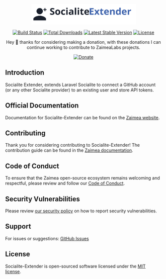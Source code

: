 <p align="center"><img width="337" height="66" src="/.github/logo.svg" alt="Socialite Extender"></p>

<p align="center">
    <a href="https://github.com/zaimealabs/socialite-extender/actions"><img src="https://github.com/zaimealabs/socialite-extender/actions/workflows/tests/badge.svg" alt="Build Status"></a>
    <a href="https://packagist.org/packages/zaimea/socialite-extender"><img src="https://img.shields.io/packagist/dt/zaimea/socialite-extender" alt="Total Downloads"></a>
    <a href="https://packagist.org/packages/zaimea/socialite-extender"><img src="https://img.shields.io/packagist/v/zaimea/socialite-extender" alt="Latest Stable Version"></a>
    <a href="https://packagist.org/packages/zaimea/socialite-extender"><img src="https://img.shields.io/packagist/l/zaimea/socialite-extender" alt="License"></a>
</p>
<div align="center">
  Hey 👋 thanks for considering making a donation, with these donations I can continue working to contribute to ZaimeaLabs projects.
  
  [![Donate](https://img.shields.io/badge/Via_PayPal-blue)](https://www.paypal.com/donate/?hosted_button_id=V6YPST5PUAUKS)
</div>

## Introduction

Socialite Extender, extends Laravel Socialite to connect a GitHub account (or any other Socialite provider) to an existing user and store API tokens.

## Official Documentation

Documentation for Socialite-Extender can be found on the [Zaimea website](https://zaimea.com/docs/socialite-extender).

## Contributing

Thank you for considering contributing to Socialite-Extender! The contribution guide can be found in the [Zaimea documentation](https://zaimea.com/docs/open-source/contributions).

## Code of Conduct

To ensure that the Zaimea open-source ecosystem remains welcoming and respectful, please review and follow our [Code of Conduct](https://zaimea.com/docs/open-source/contributions#code-of-conduct).

## Security Vulnerabilities

Please review [our security policy](https://github.com/zaimealabs/socialite-extender/security/policy) on how to report security vulnerabilities.

## Support

For issues or suggestions: [GitHub Issues](https://github.com/zaimealabs/socialite-extender/issues)

## License

Socialite-Extender is open-sourced software licensed under the [MIT license](LICENSE.md).
